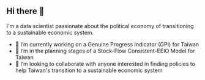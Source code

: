 ## Hi there 👋

I'm a data scientist passionate about the political economy of transitioning to a sustainable economic system. 

- 🔭 I’m currently working on a Genuine Progress Indicator (GPI) for Taiwan
- 🌱 I’m in the planning stages of a Stock-Flow Consistent-EEIO Model for Taiwan
- 👯 I’m looking to collaborate with anyone interested in finding policies to help Taiwan's transition to a sustainable economic system

